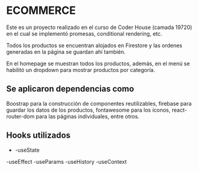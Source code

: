 # ECOMMERCE

Este es un proyecto realizado en el curso de Coder House (camada 19720) en el cual
se implementó promesas, conditional rendering, etc.

Todos los productos se encuentran alojados en Firestore y las ordenes generadas en la página
se guardan ahí también.

En el homepage se muestran todos los productos, además, en el menú se habilitó un dropdown para
mostrar productos por categoría.

## Se aplicaron dependencias como

Boostrap para la construcción de componentes reutilizables, firebase para guardar los datos de los
productos, fontawesome para los íconos, react-router-dom para las páginas individuales, entre otros.

## Hooks utilizados

<ul>
<li>-useState</li>
</ul>
-useEffect
-useParams
-useHistory
-useContext
